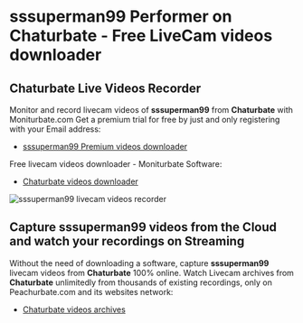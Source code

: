 # sssuperman99 Performer on Chaturbate - Free LiveCam videos downloader

## Chaturbate Live Videos Recorder

Monitor and record livecam videos of **sssuperman99** from **Chaturbate** with Moniturbate.com
Get a premium trial for free by just and only registering with your Email address:
* [sssuperman99 Premium videos downloader](https://moniturbate.com/request-demo-licence-key.html)

Free livecam videos downloader - Moniturbate Software:
* [Chaturbate videos downloader](https://moniturbate.com/moniturbate-download-software.html)

![sssuperman99 livecam videos recorder](https://peachurnet.com/templates/moniturbate-software.png)


## Capture sssuperman99 videos from the Cloud and watch your recordings on Streaming

Without the need of downloading a software, capture **sssuperman99** livecam videos from **Chaturbate** 100% online.
Watch Livecam archives from **Chaturbate** unlimitedly from thousands of existing recordings, only on Peachurbate.com and its websites network:
* [Chaturbate videos archives](https://peachurnet.com/)